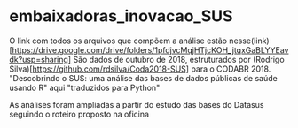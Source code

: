 # embaixadoras_inovacao_SUS

O link com todos os arquivos que compõem a análise estão nesse(link)[https://drive.google.com/drive/folders/1pfdjvcMqjHTjcKOH_jtqxGaBLYYEavdk?usp=sharing]
São dados de outubro de 2018, estruturados por (Rodrigo Silva)[https://github.com/rdsilva/Coda2018-SUS] para o CODABR 2018. 
"Descobrindo o SUS: uma análise das bases de dados públicas de saúde usando R" aqui "traduzidos para Python"

As análises foram ampliadas a partir do estudo das bases do Datasus seguindo o roteiro proposto na oficina
